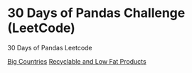 # 30 Days of Pandas Challenge (LeetCode)
30 Days of Pandas Leetcode 

[Big Countries](https://leetcode.com/problems/big-countries/?envType=study-plan-v2&envId=30-days-of-pandas&lang=pythondata)
[Recyclable and Low Fat Products](https://leetcode.com/problems/recyclable-and-low-fat-products/description/?envType=study-plan-v2&envId=30-days-of-pandas&lang=pythondata)
